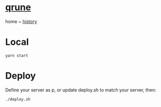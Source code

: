 # [qrune](https://qrune.com)

home ~ [history](docs/history.md)

# Local

    yarn start

# Deploy

Define your server as p, or update deploy.sh to match your server, then:
 
    ./deploy.sh
